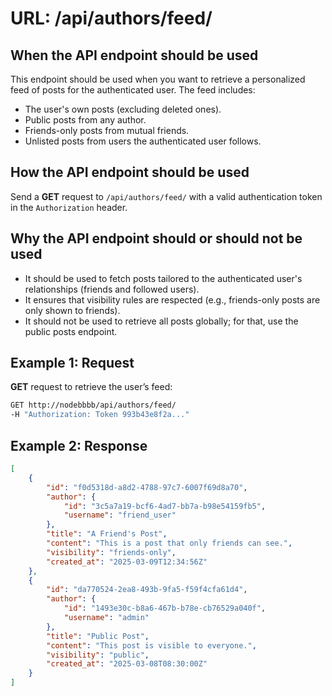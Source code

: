 # URL: /api/authors/feed/

## When the API endpoint should be used
This endpoint should be used when you want to retrieve a personalized feed of posts for the authenticated user. The feed includes:
- The user's own posts (excluding deleted ones).
- Public posts from any author.
- Friends-only posts from mutual friends.
- Unlisted posts from users the authenticated user follows.

## How the API endpoint should be used
Send a **GET** request to `/api/authors/feed/` with a valid authentication token in the `Authorization` header.

## Why the API endpoint should or should not be used
- It should be used to fetch posts tailored to the authenticated user's relationships (friends and followed users).
- It ensures that visibility rules are respected (e.g., friends-only posts are only shown to friends).
- It should not be used to retrieve all posts globally; for that, use the public posts endpoint.

## Example 1: Request
**GET** request to retrieve the user’s feed:

```bash
GET http://nodebbbb/api/authors/feed/
-H "Authorization: Token 993b43e8f2a..."
```

## Example 2: Response
```json
[
    {
        "id": "f0d5318d-a8d2-4788-97c7-6007f69d8a70",
        "author": {
            "id": "3c5a7a19-bcf6-4ad7-bb7a-b98e54159fb5",
            "username": "friend_user"
        },
        "title": "A Friend's Post",
        "content": "This is a post that only friends can see.",
        "visibility": "friends-only",
        "created_at": "2025-03-09T12:34:56Z"
    },
    {
        "id": "da770524-2ea8-493b-9fa5-f59f4cfa61d4",
        "author": {
            "id": "1493e30c-b8a6-467b-b78e-cb76529a040f",
            "username": "admin"
        },
        "title": "Public Post",
        "content": "This post is visible to everyone.",
        "visibility": "public",
        "created_at": "2025-03-08T08:30:00Z"
    }
]
```
